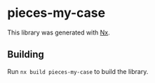 # pieces-my-case

This library was generated with [Nx](https://nx.dev).

## Building

Run `nx build pieces-my-case` to build the library.

